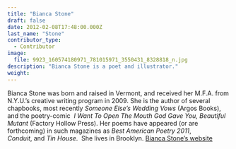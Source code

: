 ```yaml
---
title: "Bianca Stone"
draft: false
date: 2012-02-08T17:48:00.000Z
last_name: "Stone"
contributor_type:
  - Contributor
image:
  file: 9923_160574180971_781015971_3550431_8328818_n.jpg
description: "Bianca Stone is a poet and illustrator."
weight:
---
```


Bianca Stone was born and raised in Vermont, and received her M.F.A. from N.Y.U.’s creative writing program in 2009. She is the author of several chapbooks, most recently _Someone Else’s Wedding Vows_ (Argos Books), and the poetry-comic  _I Want To Open The Mouth God Gave You, Beautiful Mutant_ (Factory Hollow Press). Her poems have appeared (or are forthcoming) in such magazines as _Best American Poetry 2011_, _Conduit_, and _Tin House_.  She lives in Brooklyn. [Bianca Stone’s website](http://www.whoisthatsupposedtobe.blogspot.com)

